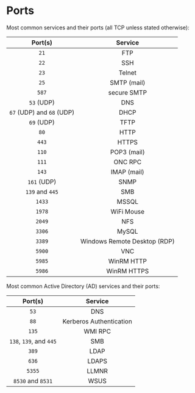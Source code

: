 # Ports

Most common services and their ports (all TCP unless stated otherwise):

| Port(s) | Service |
| :---: | :---: |
| `21` | FTP |
| `22` | SSH |
| `23` | Telnet |
| `25` | SMTP (mail) |
| `587` | secure SMTP |
| `53` (UDP) | DNS |
| `67` (UDP) and `68` (UDP) | DHCP |
| `69` (UDP) | TFTP |
| `80` | HTTP |
| `443` | HTTPS |
| `110` | POP3 (mail) |
| `111` | ONC RPC |
| `143` | IMAP (mail) |
| `161` (UDP) | SNMP |
| `139` and `445` | SMB |
| `1433` | MSSQL |
| `1978` | WiFi Mouse |
| `2049` | NFS |
| `3306` | MySQL |
| `3389` | Windows Remote Desktop (RDP) |
| `5900` | VNC |
| `5985` | WinRM HTTP |
| `5986` | WinRM HTTPS |

Most common Active Directory (AD) services and their ports:

| Port(s) | Service |
| :---: | :---: |
| `53` | DNS |
| `88` | Kerberos Authentication |
| `135` | WMI RPC |
| `138`, `139`, and `445` | SMB |
| `389` | LDAP |
| `636` | LDAPS |
| `5355` | LLMNR |
| `8530` and `8531` | WSUS |

